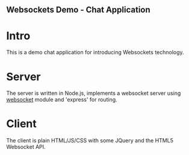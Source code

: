## Websockets Demo - Chat Application

# Intro
This is a demo chat application for introducing Websockets technology.

# Server
The server is written in Node.js, implements a websocket server using [websocket](https://www.npmjs.com/package/websocket) module and 'express' for routing.

# Client
The client is plain HTML/JS/CSS with some JQuery and the HTML5 Websocket API.


